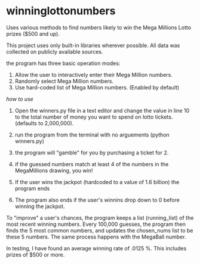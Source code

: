 # winninglottonumbers
Uses various methods to find numbers likely to win the Mega Millions Lotto prizes ($500 and up).

This project uses only built-in libraries wherever possible. All data was collected on publicly available sources.

the program has three basic operation modes:
 1. Allow the user to interactively enter their Mega Million numbers.
 2. Randomly select Mega Million numbers.
 3. Use hard-coded list of Mega Million numbers.  (Enabled by default)

*how to use*
1. Open the winners.py file in a text editor and change the value in line 10 to the total number of money you want to spend on lotto tickets. (defaults to 2,000,000).

2. run the program from the terminal with no arguements (python winners.py)

3. the program will "gamble" for you by purchasing a ticket for 2.

4. if the guessed numbers match at least 4 of the numbers in the MegaMillions drawing, you win!

5. If the user wins the jackpot (hardcoded to a value of 1.6 billion) the program ends

6. The program also ends if the user's winnins drop down to 0 before winning the jackpot.

To "improve" a user's chances, the program keeps a list (running_list) of the most recent winning numbers. Every 100,000 guesses, the program then finds the 5 most common numbers, and updates the chosen_nums list to be these 5 numbers. The same process happens with the MegaBall number.

In testing, I have found an average winning rate of .0125 %. This includes prizes of $500 or more.
